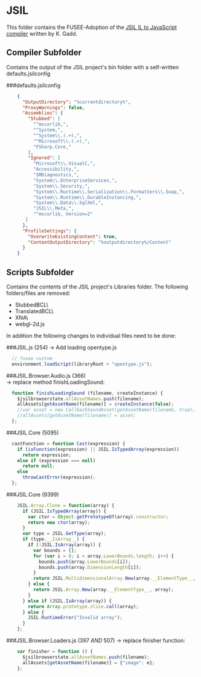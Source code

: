 JSIL
====

This folder contains the FUSEE-Adoption of the [JSIL IL to JavaScript compiler](https://github.org/kg/JSIL "JSIL") written by K. Gadd.



Compiler Subfolder
------------------
Contains the output of the JSIL project's
   bin folder with a self-written defaults.jsilconfig

###defaults.jsilconfig
```JSON
	{
	  "OutputDirectory": "%currentdirectory%",
	  "ProxyWarnings": false,
	  "Assemblies": {
	    "Stubbed": [
	      "^mscorlib,",
	      "^System,",
	      "^System\\.(.+),",
	      "^Microsoft\\.(.+),",
	      "FSharp.Core,"
	    ],
	    "Ignored": [
	      "Microsoft\\.VisualC,",
	      "Accessibility,",
	      "SMDiagnostics,",
	      "System\\.EnterpriseServices,",
	      "System\\.Security,",
	      "System\\.Runtime\\.Serialization\\.Formatters\\.Soap,",
	      "System\\.Runtime\\.DurableInstancing,",
	      "System\\.Data\\.SqlXml,",
	      "JSIL\\.Meta,",
	 	  "^mscorlib, Version=2"
	   ]
	  },
	  "ProfileSettings": {
	    "OverwriteExistingContent": true,
	    "ContentOutputDirectory": "%outputdirectory%/Content"
	  }
	}
```

Scripts Subfolder
-----------------
Contains the contents of the JSIL project's Libraries folder. The following folders/files are removed:

  - StubbedBCL\
  - TranslatedBCL\
  - XNA\
  - webgl-2d.js


In addition the following changes to individual files need to be done:

###JSIL.js (254)
-> Add loading opentype.js
```JavaScript
  // fusee custom
  environment.loadScript(libraryRoot + "opentype.js");  
```

###JSIL.Browser.Audio.js (366)  
-> replace method finishLoadingSound:
```JavaScript
  function finishLoadingSound (filename, createInstance) {
    $jsilbrowserstate.allAssetNames.push(filename);
    allAssets[getAssetName(filename)] = createInstance(false);
    //var asset = new CallbackSoundAsset(getAssetName(filename, true), createInstance);
    //allAssets[getAssetName(filename)] = asset;
  };
```

###JSIL.Core (5095)
```JavaScript
  castFunction = function Cast(expression) {
    if (isFunction(expression) || JSIL.IsTypedArray(expression))
      return expression;
    else if (expression === null)
      return null;
    else
      throwCastError(expression);
  };
```

###JSIL.Core (9399)
```JavaScript
	JSIL.Array.Clone = function(array) {
	  if (JSIL.IsTypedArray(array)) {
	    var ctor = Object.getPrototypeOf(array).constructor;
	    return new ctor(array);
	  }
	  var type = JSIL.GetType(array);
	  if (type.__IsArray__) {
	    if (!JSIL.IsArray(array)) {
	      var bounds = [];
	      for (var i = 0; i < array.LowerBounds.length; i++) {
	        bounds.push(array.LowerBounds[i]);
	        bounds.push(array.DimensionLength[i]);
	      }
	      return JSIL.MultidimensionalArray.New(array.__ElementType__, bounds, array.Items);
	    } else {
	      return JSIL.Array.New(array.__ElementType__, array);
	    }
	  } else if (JSIL.IsArray(array)) {
	    return Array.prototype.slice.call(array);
	  } else {
	    JSIL.RuntimeError("Invalid array");
	  }
	};
```


###JSIL.Browser.Loaders.js (397 _AND_ 507)
-> replace finisher function:
```JavaScript
    var finisher = function () {
      $jsilbrowserstate.allAssetNames.push(filename);
      allAssets[getAssetName(filename)] = {"image": e};
    };
```
